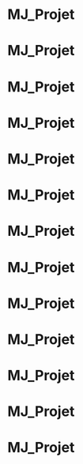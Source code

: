 # MJ_Projet
# MJ_Projet
# MJ_Projet
# MJ_Projet
# MJ_Projet
# MJ_Projet
# MJ_Projet
# MJ_Projet
# MJ_Projet
# MJ_Projet
# MJ_Projet
# MJ_Projet
# MJ_Projet
